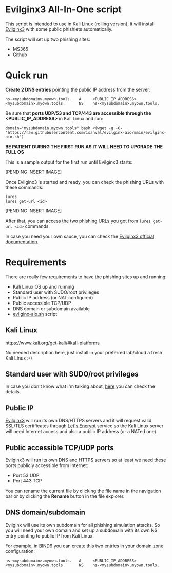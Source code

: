 # Evilginx3 All-In-One script

This script is intended to use in Kali Linux (rolling version), it will install [Evilginx3](https://github.com/kgretzky/evilginx2) with some public phishlets automatically.

The script will set up two phishing sites:
- MS365
- Github

# Quick run

**Create 2 DNS entries** pointing the public IP address from the server:

    ns-<mysubdomain>.myown.tools.   A     <PUBLIC_IP_ADDRESS>
    <mysubdomain>.myown.tools.      NS    ns-<mysubdomain>.myown.tools.

Be sure that **ports UDP/53 and TCP/443 are accessible through the <PUBLIC_IP_ADDRESS>** in Kali Linux and run:

    domain="mysubdomain.myown.tools" bash <(wget -q -O- "https://raw.githubusercontent.com/isanval/evilginx-aio/main/evilginx-aio.sh")

**BE PATIENT DURING THE FIRST RUN AS IT WILL NEED TO UPGRADE THE FULL OS**

This is a sample output for the first run until Evilginx3 starts:

[PENDING INSERT IMAGE]

Once Evilginx3 is started and ready, you can check the phishing URLs with these commands:

    lures
    lures get-url <id>

[PENDING INSERT IMAGE]

After that, you can access the two phishing URLs you got from `lures get-url <id>` commands.

In case you need your own sauce, you can check the [Evilginx3 official documentation](https://help.evilginx.com/).

# Requirements

There are really few requirements to have the phishing sites up and running:
- Kali Linux OS up and running
- Standard user with SUDO/root privileges
- Public IP address (or NAT configured)
- Public accessible TCP/UDP
- DNS domain or subdomain available
- [evilginx-aio.sh](https://github.com/isanval/evilginx-aio/blob/main/evilginx-aio.sh) script

## Kali Linux 

https://www.kali.org/get-kali/#kali-platforms

No needed description here, just install in your preferred lab/cloud a fresh Kali Linux :-)

## Standard user with SUDO/root privileges

In case you don't know what I'm talking about, [here](https://www.kali.org/docs/general-use/sudo/) you can check the details.

## Public IP

[Evilginx3](https://github.com/kgretzky/evilginx2) will run its own DNS/HTTPS servers and it will request valid SSL/TLS certificates through [Let's Encrypt](https://letsencrypt.org/) service so the Kali Linux server will need Internet access and also a public IP address (or a NATed one).

## Public accessible TCP/UDP ports

Evilginx3 will run its own DNS and HTTPS servers so at least we need these ports publicly accessible from Internet:
  - Port 53 UDP
  - Port 443 TCP

You can rename the current file by clicking the file name in the navigation bar or by clicking the **Rename** button in the file explorer.

## DNS domain/subdomain

Evilginx will use its own subdomain for all phishing simulation attacks. So you will need your own domain and set up a subdomain with its own NS entry pointing to public IP from Kali Linux.

For example, in [BIND9](https://www.isc.org/bind/) you can create this two entries in your domain zone configuration:

    ns-<mysubdomain>.myown.tools.   A     <PUBLIC_IP_ADDRESS>
    <mysubdomain>.myown.tools.      NS    ns-<mysubdomain>.myown.tools.
